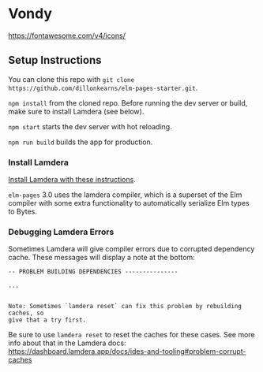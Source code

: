 # Vondy

https://fontawesome.com/v4/icons/


## Setup Instructions

You can clone this repo with `git clone https://github.com/dillonkearns/elm-pages-starter.git`.

`npm install` from the cloned repo. Before running the dev server or build, make sure to install Lamdera (see below).

`npm start` starts the dev server with hot reloading.

`npm run build` builds the app for production.

### Install Lamdera

[Install Lamdera with these instructions](https://dashboard.lamdera.app/docs/download).

`elm-pages` 3.0 uses the lamdera compiler, which is a superset of the Elm compiler with some extra functionality to automatically serialize Elm types to Bytes.

### Debugging Lamdera Errors

Sometimes Lamdera will give compiler errors due to corrupted dependency cache. These messages will display a note at the bottom:

```
-- PROBLEM BUILDING DEPENDENCIES ---------------

...


Note: Sometimes `lamdera reset` can fix this problem by rebuilding caches, so
give that a try first.
```

Be sure to use `lamdera reset` to reset the caches for these cases. See more info about that in the Lamdera docs: https://dashboard.lamdera.app/docs/ides-and-tooling#problem-corrupt-caches

